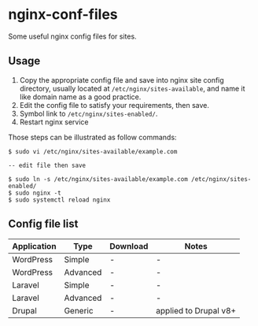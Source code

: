 # nginx-conf-files

Some useful nginx config files for sites.

## Usage

1. Copy the appropriate config file and save into nginx site config directory, usually located at `/etc/nginx/sites-available`, and name it like domain name as a good practice.
2. Edit the config file to satisfy your requirements, then save.
3. Symbol link to `/etc/nginx/sites-enabled/`.
4. Restart nginx service

Those steps can be illustrated as follow commands:

```shell
$ sudo vi /etc/nginx/sites-available/example.com

-- edit file then save

$ sudo ln -s /etc/nginx/sites-available/example.com /etc/nginx/sites-enabled/
$ sudo nginx -t
$ sudo systemctl reload nginx
```

## Config file list

| Application | Type | Download | Notes |
| ----------- | ---- | -------- | ----- |
| WordPress | Simple | - | - |
| WordPress | Advanced | - | - |
| Laravel | Simple | - | - |
| Laravel | Advanced | - | - |
| Drupal | Generic | - | applied to Drupal v8+ |

